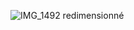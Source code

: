 ![IMG_1492 redimensionné](https://user-images.githubusercontent.com/112189528/225629092-6ff1415a-f040-468f-9abf-5a157250f8ca.png)
